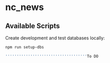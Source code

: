 # nc_news

## Available Scripts

Create development and test databases locally:

```bash
npm run setup-dbs

''''''''''''''''''''''''''''''''''''To DO
